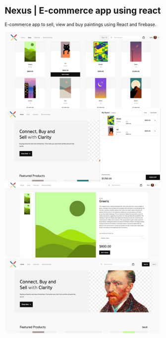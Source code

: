 # Nexus | E-commerce app using react

E-commerce app to sell, view and buy paintings using React and firebase.

![screenshot 1](https://github.com/su-z-ana/nexus-ecommerce/blob/main/ss/shop.png?raw=true)
![screenshot 2](https://github.com/su-z-ana/nexus-ecommerce/blob/main/ss/basket.png?raw=true)
![screenshot 2](https://github.com/su-z-ana/nexus-ecommerce/blob/main/ss/deets.png?raw=true)
![screenshot 4](https://github.com/su-z-ana/nexus-ecommerce/blob/main/ss/home.png?raw=true)





